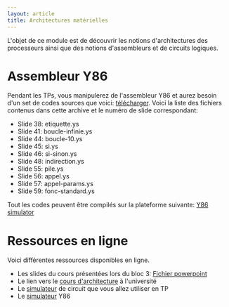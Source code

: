```yaml
---
layout: article
title: Architectures matérielles
---
```


L'objet de ce module est de découvrir les notions d'architectures des processeurs ainsi que des notions d'assembleurs et de circuits logiques.

# Assembleur Y86

Pendant les TPs, vous manipulerez de l'assembleur Y86 et aurez besoin d'un set de codes sources que voici: [télécharger](./y86sources.zip).
Voici la liste des fichiers contenus dans cette archive et le numéro de slide correspondant:
* Slide 38: etiquette.ys
* Slide 41: boucle-infinie.ys
* Slide 44: boucle-10.ys
* Slide 45: si.ys
* Slide 46: si-sinon.ys
* Slide 48: indirection.ys
* Slide 55: pile.ys
* Slide 56: appel.ys
* Slide 57: appel-params.ys
* Slide 59: fonc-standard.ys

Tout les codes peuvent être compilés sur la plateforme suivante: [Y86 simulator](http://dept-info.labri.fr/ENSEIGNEMENT/archi/js-y86/index.html)

# Ressources en ligne

Voici différentes ressources disponibles en ligne.

* Les slides du cours présentées lors du bloc 3: [Fichier powerpoint](https://1drv.ms/p/s!AqGLVIYeeJoUgZkvP9kIIPmbF6xetQ)
* Le lien vers le [cours d'architecture](http://dept-info.labri.fr/ENSEIGNEMENT/archi/) à l'université
* Le [simulateur](https://kazuhikoarase.github.io/simcirjs) de circuit que vous allez utiliser en TP
* Le [simulateur](http://dept-info.labri.fr/ENSEIGNEMENT/archi/js-y86/index.html) Y86